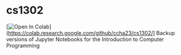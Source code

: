 # cs1302
[![Open In Colab](https://colab.research.google.com/assets/colab-badge.svg)](https://colab.research.google.com/github/ccha23/cs1302/]
Backup versions of Jupyter Notebooks for the Introduction to Computer Programming
